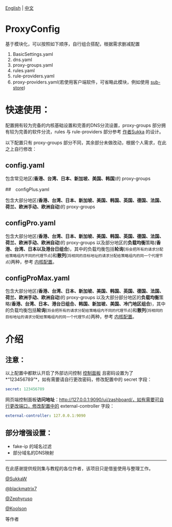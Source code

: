 [English](https://github.com/Yronos/ProxyConfig/blob/main/README.md) | [中文](https://github.com/Yronos/ProxyConfig/blob/main/README_zh.md)
# ProxyConfig

基于模块化，可以按照如下顺序，自行组合搭配，根据需求删减配置

1. BasicSettings.yaml
2. dns.yaml
3. proxy-groups.yaml
4. rules.yaml
5. rule-providers.yaml
6. proxy-providers.yaml(若使用客户端软件，可省略此模块，例如使用 [sub-store](https://github.com/sub-store-org/Sub-Store))



# 快速使用：

配置拥有较为完备的内核基础设置和完善的DNS分流设置，proxy-groups 部分拥有较为完善的软件分流，rules 与 rule-providers 部分参考 [作者Sukka](https://github.com/sukkaw) 的设计。

以下配置只有 proxy-groups 部分不同，其余部分未做改动，根据个人需求，在此之上自行修改：

## config.yaml

包含常见地区(**香港、台湾、日本、新加坡、美国、韩国**)的 proxy-groups

##　configPlus.yaml

包含大部分地区(**香港、台湾、日本、新加坡、美国、韩国、英国、德国、法国、荷兰、欧洲手动、欧洲自动**)的 proxy-groups

## configPro.yaml

包含大部分地区(**香港、台湾、日本、新加坡、美国、韩国、英国、德国、法国、荷兰、欧洲手动、欧洲自动**)的 proxy-groups 以及部分地区的**负载均衡**策略(**香港、台湾、日本以及港台日组合**)，其中的负载均衡包括**轮询**(`将会把所有的请求分配给策略组内不同的代理节点`)和**散列**(`将相同的目标地址的请求分配给策略组内的同一个代理节点`)两种，参考 [内核配置](https://wiki.metacubex.one/config/proxy-groups/load-balance/)。

## configProMax.yaml

包含大部分地区(**香港、台湾、日本、新加坡、美国、韩国、英国、德国、法国、荷兰、欧洲手动、欧洲自动**)的 proxy-groups 以及大部分部分地区的**负载均衡**策略(**香港、台湾、日本、港台日组合、韩国、新加坡、美国、冷门地区组合**)，其中的负载均衡包括**轮询**(`将会把所有的请求分配给策略组内不同的代理节点`)和**散列**(`将相同的目标地址的请求分配给策略组内的同一个代理节点`)两种，参考 [内核配置](https://wiki.metacubex.one/config/proxy-groups/load-balance/)。



# 介绍

## 注意：

以上配置中都默认开启了外部访问控制 [控制面板](https://github.com/Zephyruso/zashboard) 且密码设置为了*“123456789”*，如有需要请自行更改密码，修改配置中的 secret 字段：

```yaml
secret: 123456789
```

网页端控制面板**访问地址**：http://127.0.0.1:9090/ui/zashboard/，如有需要可自行更改端口，修改配置中的 external-controller 字段：

```yaml
external-controller: 127.0.0.1:9090
```

## 部分增强设置：

- fake-ip 的域名过滤
- 部分域名的DNS映射

------

在此感谢提供规则集与教程的各位作者，该项目只是借鉴使用与整理工作。

[@SukkaW](https://github.com/sukkaw)

[@blackmatrix7](https://github.com/blackmatrix7)

[@Zephyruso](https://github.com/Zephyruso)

[@Koolson](https://github.com/Koolson)

等作者
